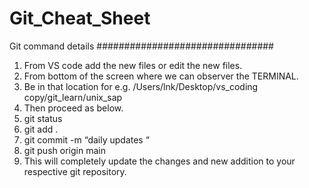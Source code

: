 # Git_Cheat_Sheet
Git command details
################################
1. From VS code add the new files or edit the new files.
2. From bottom of the screen where we can observer the TERMINAL.
3. Be  in that location for e.g. /Users/lnk/Desktop/vs_coding copy/git_learn/unix_sap
4. Then proceed as below.
5. git status
6. git add .
7. git commit -m “daily updates “
8. git push origin main
9. This will completely update the changes and new addition to your respective git repository.
